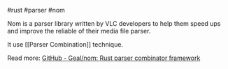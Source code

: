 #rust #parser #nom

Nom is a parser library written by VLC developers to help them speed ups and improve the reliable of their media file parser.

It use [[Parser Combination]] technique.

Read more: [GitHub - Geal/nom: Rust parser combinator framework](https://github.com/Geal/nom)